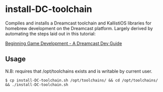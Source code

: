 # install-DC-toolchain

Compiles and installs a Dreamcast toolchain and KallistiOS libraries for homebrew 
development on the Dreamcast platform. Largely derived by automating the steps 
laid out in this tutorial:

[Beginning Game Development - A Dreamcast Dev Guide](http://www.racketboy.com/forum/viewtopic.php?t=50699)

## Usage

N.B: requires that /opt/toolchains exists and is writable by current user.

```
$ cp install-DC-toolchain.sh /opt/toolchains/ && cd /opt/toolchains/ && ./install-DC-toolchain.sh
```

